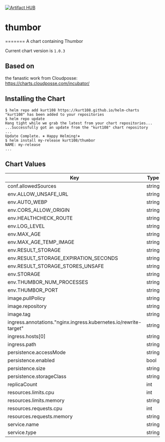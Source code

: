 [![Artifact HUB](https://img.shields.io/endpoint?url=https://artifacthub.io/badge/repository/kurt108)](https://artifacthub.io/packages/search?repo=kurt108)


# thumbor
=======
A chart containing Thumbor

Current chart version is `1.0.3`

## Based on

the fanastic work from Cloudposse: https://charts.cloudposse.com/incubator/

## Installing the Chart

```console
$ helm repo add kurt108 https://kurt108.github.io/helm-charts
"kurt108" has been added to your repositories
$ helm repo update
Hang tight while we grab the latest from your chart repositories...
...Successfully got an update from the "kurt108" chart repository
...
Update Complete. ⎈ Happy Helming!⎈
$ helm install my-release kurt108/thumbor
NAME: my-release
...
```



## Chart Values

| Key | Type | Default | Description |
|-----|------|---------|-------------|
| conf.allowedSources | string | `"'http://domain_or_wildcard', 'comma_seperated'"` |  |
| env.ALLOW_UNSAFE_URL | string | `"True"` |  |
| env.AUTO_WEBP | string | `"True"` |  |
| env.CORS_ALLOW_ORIGIN | string | `"*"` |  |
| env.HEALTHCHECK_ROUTE | string | `"/healthcheck"` |  |
| env.LOG_LEVEL | string | `"error"` |  |
| env.MAX_AGE | string | `"3600"` |  |
| env.MAX_AGE_TEMP_IMAGE | string | `"300"` |  |
| env.RESULT_STORAGE | string | `"thumbor.result_storages.no_storage"` |  |
| env.RESULT_STORAGE_EXPIRATION_SECONDS | string | `"31536000"` |  |
| env.RESULT_STORAGE_STORES_UNSAFE | string | `"True"` |  |
| env.STORAGE | string | `"thumbor.storages.file_storage"` |  |
| env.THUMBOR_NUM_PROCESSES | string | `"1"` |  |
| env.THUMBOR_PORT | string | `"80"` |  |
| image.pullPolicy | string | `"IfNotPresent"` |  |
| image.repository | string | `"registry.hub.docker.com/minimalcompact/thumbor"` |  |
| image.tag | string | `"6.7.5"` |  |
| ingress.annotations."nginx.ingress.kubernetes.io/rewrite-target" | string | `"/$2"` |  |
| ingress.hosts[0] | string | `"thumbor.domain"` |  |
| ingress.path | string | `"/scale(/|$)(.*)"` |  |
| persistence.accessMode | string | `"ReadWriteOnce"` |  |
| persistence.enabled | bool | `false` |  |
| persistence.size | string | `"8Gi"` |  |
| persistence.storageClass | string | `"generic"` |  |
| replicaCount | int | `1` |  |
| resources.limits.cpu | int | `1` |  |
| resources.limits.memory | string | `"1Gi"` |  |
| resources.requests.cpu | int | `1` |  |
| resources.requests.memory | string | `"512Mi"` |  |
| service.name | string | `"thumbor"` |  |
| service.type | string | `"ClusterIP"` |  |
